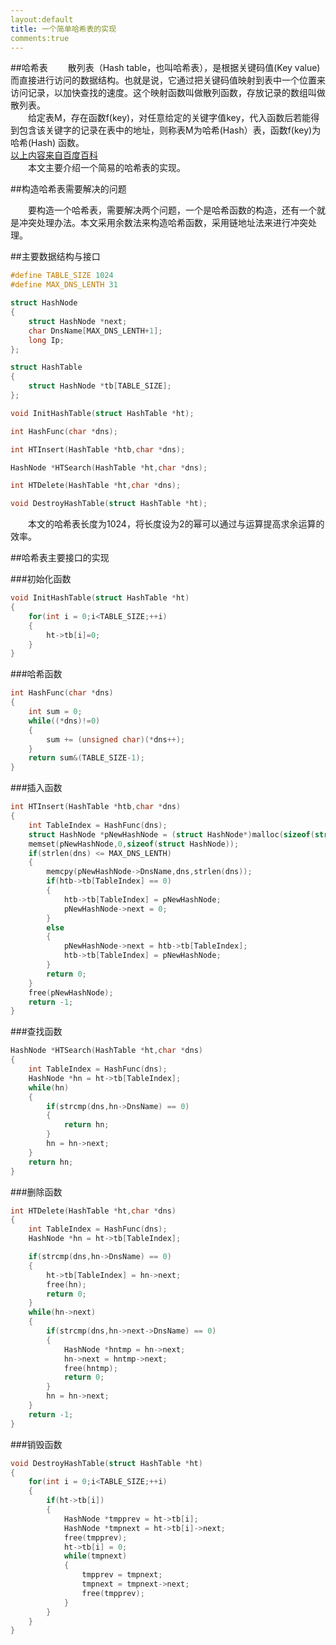 ```yaml
---
layout:default  
title: 一个简单哈希表的实现  
comments:true  
---
```



##哈希表
&emsp;&emsp;散列表（Hash table，也叫哈希表），是根据关键码值(Key value)而直接进行访问的数据结构。也就是说，它通过把关键码值映射到表中一个位置来访问记录，以加快查找的速度。这个映射函数叫做散列函数，存放记录的数组叫做散列表。  
&emsp;&emsp;给定表M，存在函数f(key)，对任意给定的关键字值key，代入函数后若能得到包含该关键字的记录在表中的地址，则称表M为哈希(Hash）表，函数f(key)为哈希(Hash) 函数。  
[以上内容来自百度百科](http://baike.baidu.com/link?url=z_chD49ziAa0QOXww-d-OAOm02yRmg8Xv9P3PZFf2iG7B91MdY1LLRilU7xKUjbp4gQIS6DguNXwwGvhzPjSWK)  
&emsp;&emsp;本文主要介绍一个简易的哈希表的实现。  

##构造哈希表需要解决的问题

&emsp;&emsp;要构造一个哈希表，需要解决两个问题，一个是哈希函数的构造，还有一个就是冲突处理办法。本文采用余数法来构造哈希函数，采用链地址法来进行冲突处理。

##主要数据结构与接口

```C++
#define TABLE_SIZE 1024
#define MAX_DNS_LENTH 31

struct HashNode
{
	struct HashNode *next;
	char DnsName[MAX_DNS_LENTH+1];
	long Ip;
};

struct HashTable
{
	struct HashNode *tb[TABLE_SIZE];
};

void InitHashTable(struct HashTable *ht);

int HashFunc(char *dns);

int HTInsert(HashTable *htb,char *dns);

HashNode *HTSearch(HashTable *ht,char *dns);

int HTDelete(HashTable *ht,char *dns);

void DestroyHashTable(struct HashTable *ht);

```
&emsp;&emsp;本文的哈希表长度为1024，将长度设为2的幂可以通过与运算提高求余运算的效率。

##哈希表主要接口的实现

###初始化函数

```C++
void InitHashTable(struct HashTable *ht)  
{  
	for(int i = 0;i<TABLE_SIZE;++i)  
	{
		ht->tb[i]=0;  
	}  
}  
```
###哈希函数

```C++
int HashFunc(char *dns)
{
	int sum = 0;
	while((*dns)!=0)
	{
		sum += (unsigned char)(*dns++);
	}
	return sum&(TABLE_SIZE-1);
} 
```

###插入函数
```C++
int HTInsert(HashTable *htb,char *dns)
{
	int TableIndex = HashFunc(dns);
	struct HashNode *pNewHashNode = (struct HashNode*)malloc(sizeof(struct HashNode));
	memset(pNewHashNode,0,sizeof(struct HashNode));
	if(strlen(dns) <= MAX_DNS_LENTH)
	{
		memcpy(pNewHashNode->DnsName,dns,strlen(dns));
		if(htb->tb[TableIndex] == 0)
		{
			htb->tb[TableIndex] = pNewHashNode;
			pNewHashNode->next = 0;
		}
		else
		{
			pNewHashNode->next = htb->tb[TableIndex];
			htb->tb[TableIndex] = pNewHashNode;
		}
		return 0;
	}
	free(pNewHashNode);
	return -1;
}
```
###查找函数
```C++
HashNode *HTSearch(HashTable *ht,char *dns)
{
	int TableIndex = HashFunc(dns);
	HashNode *hn = ht->tb[TableIndex];
	while(hn)
	{
		if(strcmp(dns,hn->DnsName) == 0)
		{
			return hn;
		}
		hn = hn->next;
	}
	return hn;
}
```
###删除函数
```C++
int HTDelete(HashTable *ht,char *dns)
{
	int TableIndex = HashFunc(dns);
	HashNode *hn = ht->tb[TableIndex];

	if(strcmp(dns,hn->DnsName) == 0)
	{
		ht->tb[TableIndex] = hn->next;
		free(hn);
		return 0;
	}
	while(hn->next)
	{
		if(strcmp(dns,hn->next->DnsName) == 0)
		{
			HashNode *hntmp = hn->next;
			hn->next = hntmp->next;
			free(hntmp);
			return 0;
		}
		hn = hn->next;
	}
	return -1;
}
```
###销毁函数
```C++
void DestroyHashTable(struct HashTable *ht)
{
    for(int i = 0;i<TABLE_SIZE;++i)
	{
		if(ht->tb[i])
		{
			HashNode *tmpprev = ht->tb[i];
			HashNode *tmpnext = ht->tb[i]->next;
			free(tmpprev);
			ht->tb[i] = 0;
			while(tmpnext)
			{
				tmpprev = tmpnext;
				tmpnext = tmpnext->next;
				free(tmpprev);
			}
		}
	}
}
```
